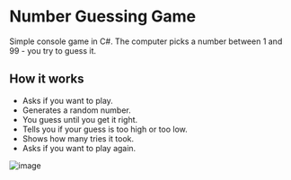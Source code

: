 # Number Guessing Game

Simple console game in C#. The computer picks a number between 1 and 99 - you try to guess it.

## How it works

- Asks if you want to play.
- Generates a random number.
- You guess until you get it right.
- Tells you if your guess is too high or too low.
- Shows how many tries it took.
- Asks if you want to play again.

![image](https://github.com/user-attachments/assets/75b06667-4fdc-4b77-8c44-8f20b593ac58)


